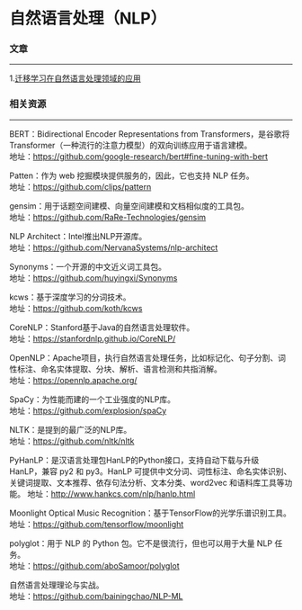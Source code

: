 # 自然语言处理（NLP）

### 文章
---
1.[迁移学习在自然语言处理领域的应用](https://github.com/jamess010/AIOpen/blob/master/applications/NLP/CodeInHand.pdf)

### 相关资源
---
BERT：Bidirectional Encoder Representations from Transformers，是谷歌将Transformer（一种流行的注意力模型）的双向训练应用于语言建模。</br>
地址：https://github.com/google-research/bert#fine-tuning-with-bert

Patten：作为 web 挖掘模块提供服务的，因此，它也支持 NLP 任务。</br>
地址：https://github.com/clips/pattern

gensim：用于话题空间建模、向量空间建模和文档相似度的工具包。</br>
地址：https://github.com/RaRe-Technologies/gensim

NLP Architect：Intel推出NLP开源库。 </br>
地址：https://github.com/NervanaSystems/nlp-architect

Synonyms：一个开源的中文近义词工具包。</br>
地址：https://github.com/huyingxi/Synonyms

kcws：基于深度学习的分词技术。</br>
地址：https://github.com/koth/kcws

CoreNLP：Stanford基于Java的自然语言处理软件。</br>
地址：https://stanfordnlp.github.io/CoreNLP/

OpenNLP：Apache项目，执行自然语言处理任务，比如标记化、句子分割、词性标注、命名实体提取、分块、解析、语言检测和共指消解。</br>
地址：https://opennlp.apache.org/

SpaCy：为性能而建的一个工业强度的NLP库。</br>
地址：https://github.com/explosion/spaCy

NLTK：是提到的最广泛的NLP库。</br>
地址：https://github.com/nltk/nltk

PyHanLP：是汉语言处理包HanLP的Python接口，支持自动下载与升级 HanLP，兼容 py2 和 py3。HanLP 可提供中文分词、词性标注、命名实体识别、关键词提取、文本推荐、依存句法分析、文本分类、word2vec 和语料库工具等功能。
地址：http://www.hankcs.com/nlp/hanlp.html

Moonlight Optical Music Recognition：基于TensorFlow的光学乐谱识别工具。
地址：https://github.com/tensorflow/moonlight

polyglot：用于 NLP 的 Python 包。它不是很流行，但也可以用于大量 NLP 任务。</br>
地址：https://github.com/aboSamoor/polyglot

自然语言处理理论与实战。</br>
地址：https://github.com/bainingchao/NLP-ML
